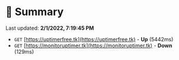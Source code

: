# 📖 Summary
Last updated: **2/1/2022, 7:19:45 PM**

- `GET` [https://uptimerfree.tk](https://uptimerfree.tk) - **Up** (5442ms)
- `GET` [https://monitoruptimer.tk](https://monitoruptimer.tk) - **Down** (129ms)
